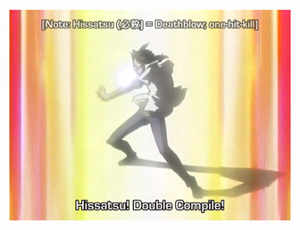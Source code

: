 ![Overly dramatic compilation][hissatsu]

[hissatsu]: hissatsu.jpg "Please never look up this anime"
